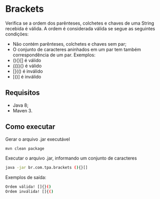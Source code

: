 # Brackets

Verifica se a ordem dos parênteses, colchetes e chaves de uma String recebida é válida.
A ordem é considerada válida se segue as seguintes condições:
* Não contém parênteses, colchetes e chaves sem par;
* O conjunto de caracteres aninhados em um par tem também correspondência de um par.
Exemplos:
* (){}[] é válido
* [{()}](){} é válido
* []{() é inválido
* [{)] é inválido

## Requisitos

* Java 8;
* Maven 3.

## Como executar

Gerar o arquivo .jar executável
``` bash
mvn clean package
``` 

Executar o arquivo .jar, informando um conjunto de caracteres

``` bash
java -jar br.com.tpa.brackets (){}[]
``` 
Exemplos de saída:
``` bash
Ordem válida! []{}()
Ordem inválida! []{()
``` 
